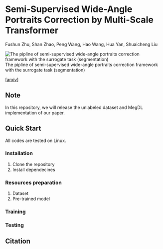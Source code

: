 # Semi-Supervised Wide-Angle Portraits Correction by Multi-Scale Transformer
Fushun Zhu, Shan Zhao, Peng Wang, Hao Wang, Hua Yan, Shuaicheng Liu 

![The pipline of semi-supervised wide-angle portraits correction framework with the surrogate task (segmentation)](https://github.com/megvii-research/Portraits_Correction/blob/main/semi-supervised%20framework.PNG)
The pipline of semi-supervised wide-angle portraits correction framework with the surrogate task (segmentation)

[[arxiv](https://arxiv.org/abs/2109.08024)]

## Note
In this repository, we will release the unlabeled dataset and MegDL implementation of our paper.

## Quick Start

All codes are tested on Linux.

### Installation

1. Clone the repository
2. Install dependecines

### Resources preparation

1. Dataset
2. Pre-trained model

### Training

### Testing

## Citation
